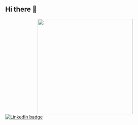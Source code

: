 ## Hi there 👋

<div id="header" align="center">
    <img src="https://i.giphy.com/media/v1.Y2lkPTc5MGI3NjExeG9saWt1Ymw0dnQ4enNmNjdic3YwN2M0ZDM5aDk1Y2ZqemllZHBnaSZlcD12MV9pbnRlcm5hbF9naWZfYnlfaWQmY3Q9Zw/Qkbm4jGMam7PfdWzHM/giphy.gif" width="300">
</div>


<!-- Social media badges -->
<div id="badges">
  <a href="https://www.linkedin.com/in/petar-cholakov-a8458b250/" taget="_blank">
    <img src="https://img.shields.io/badge/LinkedIn-blue?logo=linkedin&logoColor=white&style=for-the-badge" alt="LinkedIn badge">
  </a>
</div>

<!--
**fanerotim/fanerotim** is a ✨ _special_ ✨ repository because its `README.md` (this file) appears on your GitHub profile.

Here are some ideas to get you started:

- 🔭 I’m currently working on ...
- 🌱 I’m currently learning ...
- 👯 I’m looking to collaborate on ...
- 🤔 I’m looking for help with ...
- 💬 Ask me about ...
- 📫 How to reach me: ...
- 😄 Pronouns: ...
- ⚡ Fun fact: ...
-->
